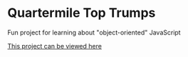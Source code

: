 # Quartermile Top Trumps

Fun project for learning about "object-oriented" JavaScript

[This project can be viewed here](http://s-oh.co.uk/quiz/)
